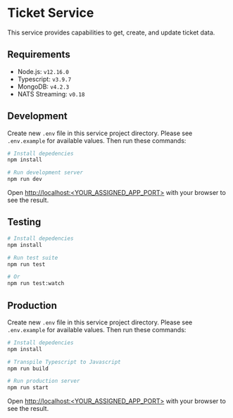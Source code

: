 # Ticket Service

This service provides capabilities to get, create, and update ticket data.

## Requirements

- Node.js: `v12.16.0`
- Typescript: `v3.9.7`
- MongoDB: `v4.2.3`
- NATS Streaming: `v0.18`

## Development

Create new `.env` file in this service project directory. Please see `.env.example` for available values. Then run these commands:

```sh
# Install depedencies
npm install

# Run development server
npm run dev
```

Open [http://localhost:<YOUR_ASSIGNED_APP_PORT>](http://localhost:<YOUR_ASSIGNED_APP_PORT>) with your browser to see the result.

## Testing

```sh
# Install depedencies
npm install

# Run test suite
npm run test

# Or
npm run test:watch
```

## Production

Create new `.env` file in this service project directory. Please see `.env.example` for available values. Then run these commands:

```sh
# Install depedencies
npm install

# Transpile Typescript to Javascript
npm run build

# Run production server
npm run start
```

Open [http://localhost:<YOUR_ASSIGNED_APP_PORT>](http://localhost:<YOUR_ASSIGNED_APP_PORT>) with your browser to see the result.